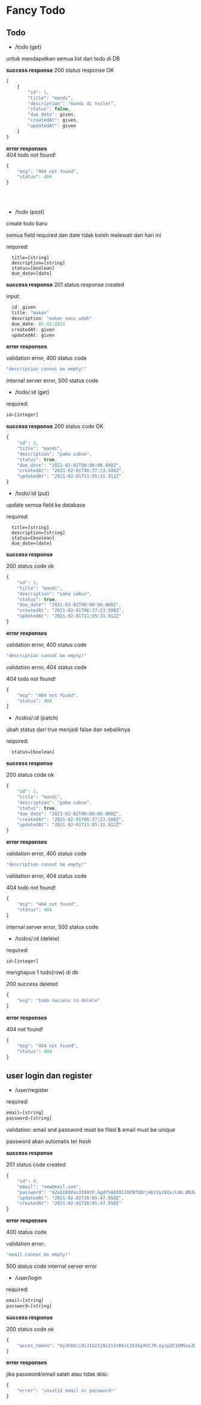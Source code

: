 # Fancy Todo

## Todo

- /todo (get)


untuk mendapatkan semua list dari todo di DB

**success response**
200 status response OK
```javascript
[
    {
        "id": 1,
        "title": "mandi",
        "description": "mandi di toilet",
        "status": false,
        "due_date": given,
        "createdAt": given,
        "updatedAt": given
    }
}
```
**error responses**
<br>
404 todo not found!
```javascript
{
    "msg": "404 not found",
    "status": 404
}
```
<br>
<br>

- /todo (post)

create todo baru

semua field required dan date tidak boleh melewati dari hari ini


required:
```javascirpt
  title=[string]
  description=[string]
  status=[boolean]
  due_date=[date]
```

**success response**
201 status response created

input:
```javascript
  id: given
  title: "makan"
  description: "makan nasi uduk"
  due_date: 02-02-2021
  createdAt: given
  updatedAt: given
```
**error responses**

validation error, 400 status code

```javascript
"description cannot be empty!"
```

internal server error, 500 status code
<br>

- /todo/:id (get)

required:
```javascript
id=[integer]
```
**success response**
200 status code OK
```javascript
{
    "id": 2,
    "title": "mandi",
    "description": "pake sabun",
    "status": true,
    "due_date": "2021-02-02T00:00:00.000Z",
    "createdAt": "2021-02-01T06:37:23.500Z",
    "updatedAt": "2021-02-01T11:05:31.912Z"
}
```

- /todo/:id (put)

update semua field ke database

required:
```javascirpt
  title=[string]
  description=[string]
  status=[boolean]
  due_date=[date]
```

**success response**

200 status code ok

```javascript
{
    "id": 2,
    "title": "mandi",
    "description": "pake sabun",
    "status": true,
    "due_date": "2021-02-02T00:00:00.000Z",
    "createdAt": "2021-02-01T06:37:23.500Z",
    "updatedAt": "2021-02-01T11:05:31.912Z"
}
```

**error responses**

validation error, 400 status code

```javascript
"description cannot be empty!"
```

validation error, 404 status code

404 todo not found!
```javascript
{
    "msg": "404 not found",
    "status": 404
}
```


- /todos/:id (patch)

ubah status dari true menjadi false dan sebaliknya

required:
```javascirpt
  status=[boolean]
```
**success response**

200 status code ok

```javascript
{
    "id": 2,
    "title": "mandi",
    "description": "pake sabun",
    "status": true,
    "due_date": "2021-02-02T00:00:00.000Z",
    "createdAt": "2021-02-01T06:37:23.500Z",
    "updatedAt": "2021-02-01T11:05:31.912Z"
}
```

**error responses**

validation error, 400 status code

```javascript
"description cannot be empty!"
```

validation error, 404 status code

404 todo not found!
```javascript
{
    "msg": "404 not found",
    "status": 404
}
```
internal server error, 500 status code
<br>

- /todos/:id (delete)

required:
```javascript
id=[integer]
```
menghapus 1 todo(row) di db

200 success deleted

```javascript
{
    "msg": "todo success to delete"
}
```

**error responses**

404 not found!
```javascript
{
    "msg": "404 not found",
    "status": 404
}
```

## user login dan register

- /user/register

required: 
```javascript
email=[string]
password=[string]
```

validation: 
email and password must be filed & 
email must be unique

password akan automatis ter <i>hash</i>

**success response**

201 status code created

```javascript
{
    "id": 4,
    "email": "new@mail.com",
    "password": "$2a$10$Xns3I0AtP.GgdYSAbI0SIOCNfQDrjmb1VyzEQx/L8m.BN3WRkk0g.",
    "updatedAt": "2021-02-01T16:05:47.950Z",
    "createdAt": "2021-02-01T16:05:47.950Z"
}
```
**error responses**

400 status code

validation error:
```javascript
"email cannot be empty!"
```

500 status code internal server error

- /user/login


required: 
```javascript
email=[string]
password=[string]
```

**success response**

200 status code ok

```javascript
{
    "acces_token": "eyJhbGciOiJIUzI1NiIsInR5cCI6IkpXVCJ9.eyJpZCI6MSwiZW1haWwiOiJ3dWh1QG1haWwuY29tIiwiaWF0IjoxNjEyMTk1ODAzfQ.D9JOrkcxLPREgmE4IUNKCZPie7w5jNpeGMX0uxMKis0"
}
```

**error responses**

jika password/email salah atau tidak diisi:
```javascript
{
    "error": "invalid email or password!"
}
```




